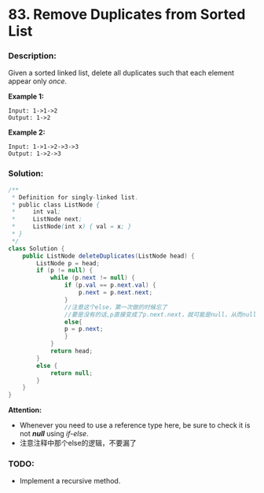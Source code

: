 # 83. Remove Duplicates from Sorted List

### Description:

Given a sorted linked list, delete all duplicates such that each element appear only *once*.

**Example 1:**

```
Input: 1->1->2
Output: 1->2
```

**Example 2:**

```
Input: 1->1->2->3->3
Output: 1->2->3
```

### Solution:

```java
/**
 * Definition for singly-linked list.
 * public class ListNode {
 *     int val;
 *     ListNode next;
 *     ListNode(int x) { val = x; }
 * }
 */
class Solution {
    public ListNode deleteDuplicates(ListNode head) {
        ListNode p = head;
        if (p != null) {
            while (p.next != null) {
                if (p.val == p.next.val) {
                    p.next = p.next.next;
                }
                //注意这个else，第一次做的时候忘了
                //要是没有的话,p直接变成了p.next.next，就可能是null，从而nullpointerexception
                else{
                p = p.next;
                }
            }
            return head;
        }
        else {
            return null;
        }
    }
}
```

**Attention:** 

* Whenever you need to use a reference type here, be sure to check it is not ***null*** using *if-else*.
* 注意注释中那个else的逻辑，不要漏了

### TODO:

* Implement a recursive method.